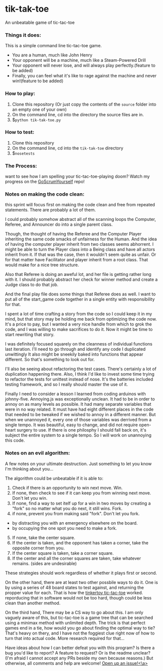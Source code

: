 # tik-tak-toe
An unbeatable game of tic-tac-toe

### Things it does:

This is a simple command line tic-tac-toe game.

 - You are a human, much like John Henry
 - Your opponent will be a machine, much like a Steam-Powered Drill
 - Your opponent will never lose, and will always play perfectly.(feature to be added)
 - Finally, you can feel what it's like to rage against the machine and never win!(feature to be added)

### How to play:

 1. Clone this repository (Or just copy the contents of the `source` folder into an empty one of your own)
 2. On the command line, cd into the directory the source files are in.
 3. $`python tik-tak-toe.py`

### How to test:

 1. Clone this repository
 2. On the command line, cd into the `tik-tak-toe` directory
 3. $`nosetests`

### The Process:
want to see how I am spelling your tic-tac-toe-playing doom?
Watch my progress on the <a href="https://github.com/IanDCarroll/GoScrumYourself">GoScrumYourself</a> repo!

### Notes on making the code clean:

this sprint will focus first on making the code clean and free from repeated statements. There are probably a lot of them.

I could probably somehow abstract all of the scanning loops the Computer, Referee, and Announcer do into a single parent class.

Though, the thought of having the Referee and the Computer Player inheriting the same code smacks of unfairness for the Human. And the idea of having the computer player inherit from two classes seems abhorrent. I might be able to turn the Player class into a Being class and have all actors inherit from it. If that was the case, then it wouldn't seem quite as unfair. Or for that matter have Facilitator and player inherit from a root class. That would make for a nice tree structure.

Also that Referee is doing an aweful lot, and her file is getting rather long with it. I should probably abstract her check for winner method and create a Judge class to do that job.

And the final play file does some things that Referee does as well. I want to put all of the start_game code together in a single entity with responsibility for that.

I spent a lot of time crafting a story from the code so I could keep it in my mind, but that story may be holding me back from optimizing the code now. It's a price to pay, but I wanted a very nice handle from which to grok the code, and I was willing to make sacrifices to do it. Now it might be time to start rewriting that story.

I was definitely focused squarely on the cleanness of individual functions last iteration. I'll need to go through and identify any code I duplicated unwittingly It also might be sneekily baked into functions that appear different. So that's something to look out for.

I'll also be seeing about refactoring the test cases. There's certainly a lot of duplication happening there. Also, I think I'd like to invest some time trying to refactor the tests for unittest instead of nose. It's the batteries included testing framework, and so I really should master the use of it.

Finally I need to consider a lesson I learned from coding arduinos with johnny-five. Annoying.js was exceptionally unclean. It had to be in order to annoy on as many levels as possible. It had many separate variables that were in no way related. It must have had eight different places in the code that needed to be tweaked if we wished to annoy in a different manner. But when we unannoyed it, every one of those variables was derrived from a single tempo. It was beautiful, easy to change, and did not require open-heart surgery to use. If there is one philosphy I should fall back on, it's subject the entire system to a single tempo. So I will work on unannoying this code.

### Notes on an evil algorithm:

A few notes on your ultimate destruction. Just something to let you know I'm thinking about you... 

The algorithm could be unbeatable if it is able to:

 1. Check if there is an opportunity to win next move. Win.
 2. If none, then check to see if it can keep you from winning next move. Don't let you win.
 3. If none, find a way to set itelf up for a win in two moves by creating a "fork" so no matter what you do next, it still wins. Fork.
 4. if none, prevent you from making said "fork". Don't let you fork.
  - by distracting you with an emergency elsewhere on the board.
  - by occupying the one spot you need to make a fork.
 5. If none, take the center square.
 6. If the center is taken, and the opponent has taken a corner, take the opposite corner from you.
 7. If the center square is taken, take a corner square.
 8. If the center and all the corner squares are taken, take whatever remains. (sides are undesirable)

These strategies should work regardless of whether it plays first or second.

On the other hand, there are at least two other possbile ways to do it. One is by using a series of 48 board states to test against, and returning the propper value for each. That is how the <a href="http://constructingmodernknowledge.com/wp-content/uploads/2013/03/TinkerToy-Computer-Dewdney-article.pdf">tinkertoy tic-tac-toe</a> worked. reporducing that in software would not be too hard, though could be less clean than another method.

On the third hand, There may be a CS way to go about this. I am only vaguely aware of this, but tic-tac-toe is a game tree that can be searched using a minimax method with unlimited depth. The trick is that perfect games end in a tie, how would you go about finding the optimal way to tie? That's heavy on thery, and I have not the foggiest clue right now of how to turn that into actual code. More research required for that...

Have ideas about how I can better defeat you with this program? Is there a bug you'd like to report? A feature to request? Or is the readme unclear? (I'm afraid I cannot accept any PRs beside my own because reasons.) But otherwise, all comments and help are welcome! <a href="https://github.com/IanDCarroll/tik-tak-toe/issues/new">Open up an issue!<\a>
